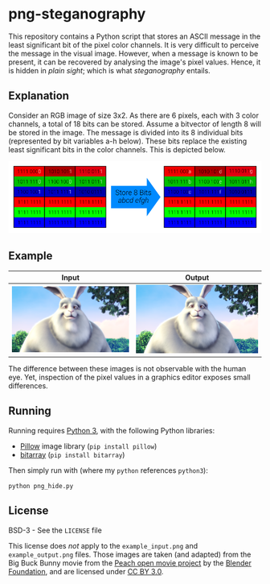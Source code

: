 # png-steganography

This repository contains a Python script that stores an ASCII message in the least significant bit of the pixel color channels. It is very difficult to perceive the message in the visual image. However, when a message is known to be present, it can be recovered by analysing the image's pixel values. Hence, it is hidden in *plain sight*; which is what *steganography* entails.


## Explanation

Consider an RGB image of size 3x2. As there are 6 pixels, each with 3 color channels, a total of 18 bits can be stored. Assume a bitvector of length 8 will be stored in the image. The message is divided into its 8 individual bits (represented by bit variables a-h below). These bits replace the existing least significant bits in the color channels. This is depicted below.

![Explanation](explanation.png)


## Example

Input                             | Output
:--------------------------------:|:-------------------------:
![Input image](example_input.png) | ![Output image](example_output.png)

The difference between these images is not observable with the human eye. Yet, inspection of the pixel values in a graphics editor exposes small differences.


## Running

Running requires [Python 3](https://www.python.org/), with the following Python libraries:
* [Pillow](https://pillow.readthedocs.io/en/stable/installation.html) image library (`pip install pillow`)
* [bitarray](https://pypi.org/project/bitarray/) (`pip install bitarray`)

Then simply run with (where my `python` references `python3`):
```
python png_hide.py
```


## License

BSD-3 - See the `LICENSE` file

This license does *not* apply to the `example_input.png` and `example_output.png` files. Those images are taken (and adapted) from the Big Buck Bunny movie from the [Peach open movie project](https://peach.blender.org/about/) by the [Blender Foundation](https://www.blender.org/), and are licensed under [CC BY 3.0](https://creativecommons.org/licenses/by/3.0/).
